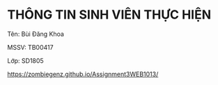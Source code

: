 <h1>THÔNG TIN SINH VIÊN THỰC HIỆN</h1>
<p>Tên: Bùi Đăng Khoa</p>
<p>MSSV: TB00417</p>
<p>Lớp: SD1805</p>

https://zombiegenz.github.io/Assignment3WEB1013/
